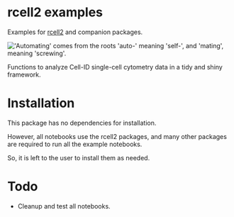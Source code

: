 # rcell2 examples

Examples for [rcell2](https://github.com/darksideoftheshmoo/rcell2) and companion packages.

!['Automating' comes from the roots 'auto-' meaning 'self-', and 'mating', meaning 'screwing'.](https://imgs.xkcd.com/comics/automation.png)

Functions to analyze Cell-ID single-cell cytometry data in a tidy and shiny framework.

# Installation

This package has no dependencies for installation.

However, all notebooks use the rcell2 packages, and many other packages are required to run all the example notebooks.

So, it is left to the user to install them as needed.

# Todo

* Cleanup and test all notebooks.
